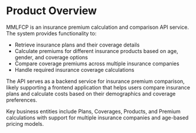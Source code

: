 # Product Overview

MMLFCP is an insurance premium calculation and comparison API service. The system provides functionality to:

- Retrieve insurance plans and their coverage details
- Calculate premiums for different insurance products based on age, gender, and coverage options
- Compare coverage premiums across multiple insurance companies
- Handle required insurance coverage calculations

The API serves as a backend service for insurance premium comparison, likely supporting a frontend application that helps users compare insurance plans and calculate costs based on their demographics and coverage preferences.

Key business entities include Plans, Coverages, Products, and Premium calculations with support for multiple insurance companies and age-based pricing models.